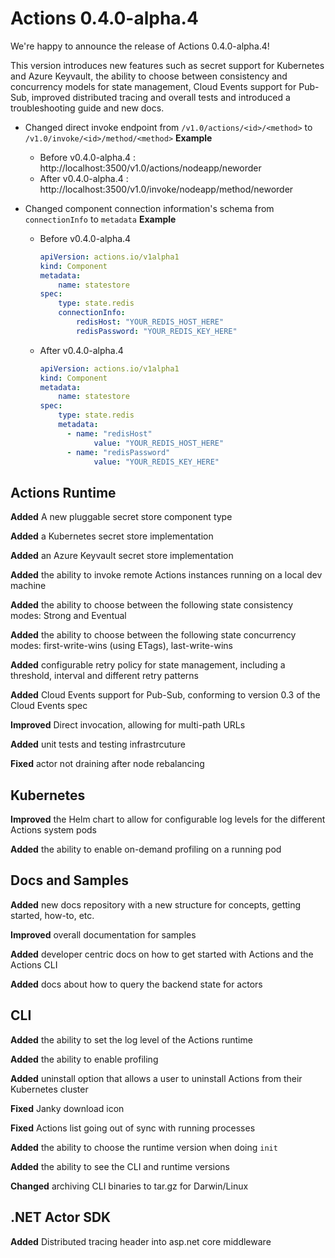 # Actions 0.4.0-alpha.4

We're happy to announce the release of Actions 0.4.0-alpha.4!

This version introduces new features such as secret support for Kubernetes and Azure Keyvault, the ability to choose between consistency and concurrency models for state management, Cloud Events support for Pub-Sub, improved distributed tracing and overall tests and introduced a troubleshooting guide and new docs.

* Changed direct invoke endpoint from `/v1.0/actions/<id>/<method>` to `/v1.0/invoke/<id>/method/<method>`
  **Example**
  - Before v0.4.0-alpha.4 : http://localhost:3500/v1.0/actions/nodeapp/neworder
  - After v0.4.0-alpha.4 : http://localhost:3500/v1.0/invoke/nodeapp/method/neworder

* Changed component connection information's schema from `connectionInfo` to `metadata`
  **Example**
  - Before v0.4.0-alpha.4
    ```yaml
    apiVersion: actions.io/v1alpha1
    kind: Component
    metadata:
        name: statestore
    spec:
        type: state.redis
        connectionInfo:
            redisHost: "YOUR_REDIS_HOST_HERE"
            redisPassword: "YOUR_REDIS_KEY_HERE"
    ```

  - After v0.4.0-alpha.4
    ```yaml
    apiVersion: actions.io/v1alpha1
    kind: Component
    metadata:
        name: statestore
    spec:
        type: state.redis
        metadata:
          - name: "redisHost"
                value: "YOUR_REDIS_HOST_HERE"
          - name: "redisPassword"
                value: "YOUR_REDIS_KEY_HERE"

## Actions Runtime

**Added** A new pluggable secret store component type

**Added** a Kubernetes secret store implementation

**Added** an Azure Keyvault secret store implementation

**Added** the ability to invoke remote Actions instances running on a local dev machine

**Added** the ability to choose between the following state consistency modes: Strong and Eventual

**Added** the ability to choose between the following state concurrency modes: first-write-wins (using ETags), last-write-wins

**Added** configurable retry policy for state management, including a threshold, interval and different retry patterns

**Added** Cloud Events support for Pub-Sub, conforming to version 0.3 of the Cloud Events spec

**Improved** Direct invocation, allowing for multi-path URLs

**Added** unit tests and testing infrastrcuture

**Fixed** actor not draining after node rebalancing

## Kubernetes

**Improved** the Helm chart to allow for configurable log levels for the different Actions system pods

**Added** the ability to enable on-demand profiling on a running pod


## Docs and Samples

**Added** new docs repository with a new structure for concepts, getting started, how-to, etc.

**Improved** overall documentation for samples

**Added** developer centric docs on how to get started with Actions and the Actions CLI

**Added** docs about how to query the backend state for actors


## CLI

**Added** the ability to set the log level of the Actions runtime

**Added** the ability to enable profiling

**Added** uninstall option that allows a user to uninstall Actions from their Kubernetes cluster

**Fixed** Janky download icon

**Fixed** Actions list going out of sync with running processes

**Added** the ability to choose the runtime version when doing `init`

**Added** the ability to see the CLI and runtime versions

**Changed** archiving CLI binaries to tar.gz for Darwin/Linux

## .NET Actor SDK

**Added** Distributed tracing header into asp.net core middleware
